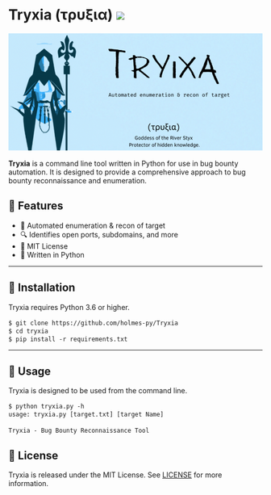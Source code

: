 # Tryxia (τρυξια) <img src="https://user-images.githubusercontent.com/54495695/205778612-b930dbce-b7dc-4e71-a733-9b87d8a1360b.png" width="30">

<img src="Banner.png" >  

</br>

**Tryxia** is a command line tool written in Python for use in bug bounty automation. It is designed to provide a comprehensive approach to bug bounty reconnaissance and enumeration.


<!-- <p align="center">
  <img src="https://user-images.githubusercontent.com/54495695/205779232-f4bfa203-5d8e-4398-a953-0aa4de4a2911.png"  width="auto" height="200">
</p> -->


## 🚩 Features
- 📝 Automated enumeration & recon of target
- 🔍 Identifies open ports, subdomains, and more
- 🔐 MIT License
- 🐍 Written in Python

---

## 🔧 Installation

Tryxia requires Python 3.6 or higher.

```
$ git clone https://github.com/holmes-py/Tryxia
$ cd tryxia
$ pip install -r requirements.txt
```
---

## 🔨 Usage

Tryxia is designed to be used from the command line.

```
$ python tryxia.py -h
usage: tryxia.py [target.txt] [target Name]

Tryxia - Bug Bounty Reconnaissance Tool
```

## 📃 License

Tryxia is released under the MIT License. See [LICENSE](LICENSE) for more information.